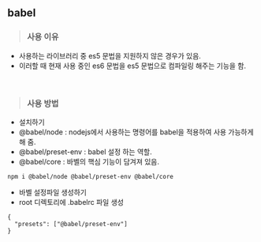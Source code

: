 ## babel

> ### 사용 이유
- 사용하는 라이브러리 중 es5 문법을 지원하지 않은 경우가 있음.
- 이러할 때 현재 사용 중인 es6 문법을 es5 문법으로 컴파일링 해주는 기능을 함.

<br />

> ### 사용 방법

- 설치하기
- @babel/node : nodejs에서 사용하는 명령어를 babel을 적용하여 사용 가능하게 해 줌.
- @babel/preset-env : babel 설정 하는 역할.
- @babel/core : 바벨의 핵심 기능이 담겨져 있음.
```
npm i @babel/node @babel/preset-env @babel/core
```

- 바벨 설정파일 생성하기
- root 디렉토리에 .babelrc 파일 생성

```
{
  "presets": ["@babel/preset-env"]
}
```


